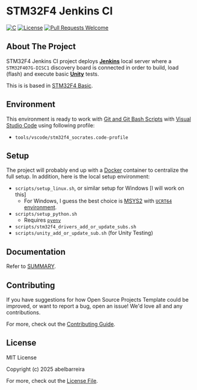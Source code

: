 # STM32F4 Jenkins CI

[![C](https://img.shields.io/badge/C-95%2F99%2F11%2F17%2F23-blue)](https://en.cppreference.com/index.html)
[![License](https://img.shields.io/badge/license-MIT-green)](https://github.com/abelbarreira/stm32f4_jenkins_ci/blob/main/LICENSE)
[![Pull Requests Welcome](https://img.shields.io/badge/pull%20requests-welcome-brightgreen.svg)](https://github.com/abelbarreira/stm32f4_jenkins_ci/blob/main/.github/CONTRIBUTING.md)

## About The Project

STM32F4 Jenkins CI project deploys **[Jenkins](https://www.jenkins.io/)** local server where a `STM32F407G-DISC1` discovery board is connected in order to build, load (flash) and execute basic **[Unity](https://www.throwtheswitch.org/unity)** tests.

This is is based in [STM32F4 Basic](https://github.com/abelbarreira/stm32f4_basic).

## Environment

This environment is ready to work with [Git and Git Bash Scripts](https://git-scm.com/downloads) with [Visual Studio Code](https://code.visualstudio.com/) using following profile:

- `tools/vscode/stm32f4_socrates.code-profile`

## Setup

The project will probably end up with a [Docker](https://www.docker.com/) container to centralize the full setup. In addition, here is the local setup environment:

- `scripts/setup_linux.sh`, or similar setup for Windows [I will work on this]
  - For Windows, I guess the best choice is [MSYS2](https://www.msys2.org/) with [`UCRT64` environment](https://www.msys2.org/docs/environments/#__tabbed_1_1).
- `scripts/setup_python.sh`
  - Requires [`pyenv`](https://github.com/pyenv/pyenv)
- `scripts/stm32f4_drivers_add_or_update_subs.sh`
- `scripts/unity_add_or_update_sub.sh` (for Unity Testing)

## Documentation

Refer to [SUMMARY](docs/SUMMARY.md).

## Contributing

If you have suggestions for how Open Source Projects Template could be improved, or want to report a bug, open an issue! We'd love all and any contributions.

For more, check out the [Contributing Guide](.github/CONTRIBUTING.md).

## License

MIT License

Copyright (c) 2025 abelbarreira

For more, check out the [License File](LICENSE).
